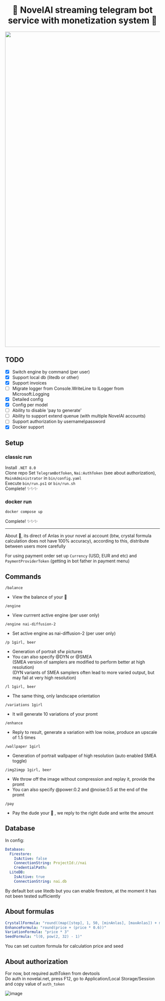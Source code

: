<p align="center">
  <h1  align="center">💎 NovelAI streaming telegram bot service with monetization system 👑</h1>
</p>

<p align="center">
  <a href="#">
    <img height="1024" src="https://user-images.githubusercontent.com/13326808/210182808-bd624eed-2dc8-4766-be4c-75a6871c5faa.png">
  </a>
</p>


## TODO
- [x] Switch engine by command (per user)
- [x] Support local db (litedb or other)
- [x] Support invoices
- [ ] Migrate logger from Console.WriteLine to ILogger from Microsoft.Logging
- [x] Detailed config
- [x] Config per model
- [ ] Ability to disable 'pay to generate'
- [ ] Ability to support extend quenue (with multiple NovelAI accounts)
- [ ] Support authorization by username\password
- [x] Docker support

## Setup 


### classic run
Install `.NET 8.0`         
Clone repo
Set `TelegramBotToken`, `Nai:AuthToken` (see about authorization), `MainAdministrator` in `bin/config.yaml`       
Execute `bin/run.ps1` or `bin/run.sh`     
Complete! ✨✨✨    


### docker run

```sh
docker compose up
```
Complete! ✨✨✨    


---

    
About 💎, its direct of Anlas in your novel ai account (btw, crystal formula calculation does not have 100% accuracy), according to this, distribute between users more carefully    
    

For using payment order set up `Currency` (USD, EUR and etc) and `PaymentProviderToken` (getting in bot father in payment menu)     

## Commands

`/balance`    
- View the balance of your 💎

`/engine`      
- View currrent active engine (per user only)

`/engine nai-diffusion-2`    
- Set active engine as nai-diffusion-2 (per user only)
   
`/p 1girl, beer`   
- Generation of portrait sfw pictures    
- You can also specify @DYN or @SMEA     
 (SMEA version of samplers are modified to perform better at high resolution)    
 (DYN variants of SMEA samplers often lead to more varied output, but may fail at very high resolution)

`/l 1girl, beer`         
- The same thing, only landscape orientation      
 
`/variations 1girl`       
- It will generate 10 variations of your promt

`/enhance`    
- Reply to result, generate a variation with low noise, produce an upscale of 1.5 times

`/wallpaper 1girl`    
- Generation of portrait wallpaper of high resolution (auto enabled SMEA toggle)    

`/img2imgp 1girl, beer`   
- We throw off the image without compression and replay it, provide the promt   
- You can also specify @power:0.2 and @noise:0.5 at the end of the promt      
      
`/pay`    
- Pay the dude your 💎 , we reply to the right dude and write the amount 


## Database

In config:
```yaml
Database:
  Firestore:
    IsActive: false
    ConnectionString: ProjectId://nai
    CredentialPath: 
  LiteDB:
    IsActive: true
    ConnectionString: nai.db
```

By default bot use litedb but you can enable firestore, at the moment it has not been tested sufficiently

## About formulas

```yaml
CrystallFormula: "round((map([step], 1, 50, [minAnlas], [maxAnlas]) + map([quality], 4096, 3145728, 2, 136)) / 2)"
EnhanceFormula: "round(price + (price * 0.6))"
VariationFormula: "price * 3"
SeedFormula: "l(0, pow(2, 32) - 1)"
```

You can set custom formula for calculation price and seed


## About authorization

For now, bot required authToken from devtools        
Do auth in novelai.net, press F12, go to Application/Local Storage/Session and copy value of `auth_token`      

![image](https://github.com/0xF6/NovelAI-Telegram-Bot/assets/13326808/493e96a7-295b-4168-9c40-d3a74577b3bb)
